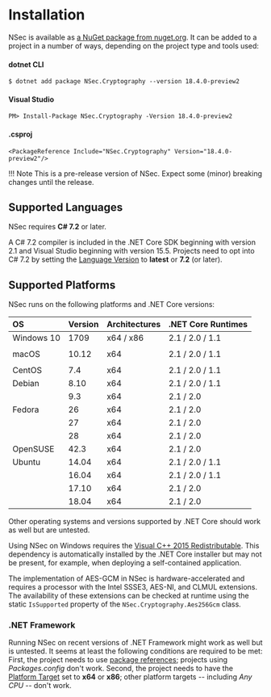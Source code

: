 # Installation

NSec is available as [a NuGet package from
nuget.org](https://www.nuget.org/packages/NSec.Cryptography/18.4.0-preview2). It
can be added to a project in a number of ways, depending on the project type and
tools used:


#### dotnet CLI

    $ dotnet add package NSec.Cryptography --version 18.4.0-preview2


#### Visual Studio

    PM> Install-Package NSec.Cryptography -Version 18.4.0-preview2

#### .csproj

    <PackageReference Include="NSec.Cryptography" Version="18.4.0-preview2"/>

!!! Note
    This is a pre-release version of NSec.
    Expect some (minor) breaking changes until the release.


## Supported Languages

NSec requires **C# 7.2** or later.

A C# 7.2 compiler is included in the .NET Core SDK beginning with version 2.1
and Visual Studio beginning with version 15.5.
Projects need to opt into C# 7.2 by setting the [Language
Version](https://docs.microsoft.com/en-us/visualstudio/ide/reference/advanced-build-settings-dialog-box-csharp)
to **latest** or **7.2** (or later).


## Supported Platforms

NSec runs on the following platforms and .NET Core versions:

| OS            | Version  | Architectures | .NET Core Runtimes    |
|:------------- |:-------- |:------------- |:--------------------- |
| Windows 10    | 1709     | x64 / x86     | 2.1  /  2.0  /  1.1   |
|               |          |               |                       |
| macOS         | 10.12    | x64           | 2.1  /  2.0  /  1.1   |
|               |          |               |                       |
| CentOS        | 7.4      | x64           | 2.1  /  2.0  /  1.1   |
| Debian        | 8.10     | x64           | 2.1  /  2.0  /  1.1   |
|               | 9.3      | x64           | 2.1  /  2.0           |
| Fedora        | 26       | x64           | 2.1  /  2.0           |
|               | 27       | x64           | 2.1  /  2.0           |
|               | 28       | x64           | 2.1  /  2.0           |
| OpenSUSE      | 42.3     | x64           | 2.1  /  2.0           |
| Ubuntu        | 14.04    | x64           | 2.1  /  2.0  /  1.1   |
|               | 16.04    | x64           | 2.1  /  2.0  /  1.1   |
|               | 17.10    | x64           | 2.1  /  2.0           |
|               | 18.04    | x64           | 2.1  /  2.0           |

Other operating systems and versions supported by .NET Core should work as
well but are untested.

Using NSec on Windows requires the [Visual C++ 2015
Redistributable](https://www.microsoft.com/en-us/download/details.aspx?id=53587).
This dependency is automatically installed by the .NET Core installer but may
not be present, for example, when deploying a self-contained application.

The implementation of AES-GCM in NSec is hardware-accelerated and requires a
processor with the Intel SSSE3, AES-NI, and CLMUL extensions. The availability
of these extensions can be checked at runtime using the static `IsSupported`
property of the `NSec.Cryptography.Aes256Gcm` class.


### .NET Framework

Running NSec on recent versions of .NET Framework might work as well but is
untested. It seems at least the following conditions are required to be met:
First, the project needs to use [*<PackageReference>* package
references](https://blog.nuget.org/20170316/NuGet-now-fully-integrated-into-MSBuild.html#what-about-other-project-types-that-are-not-net-core);
projects using *Packages.config* don't work. Second, the project needs to have
the [Platform
Target](https://docs.microsoft.com/en-us/visualstudio/ide/reference/build-page-project-designer-csharp)
set to **x64** or **x86**; other platform targets -- including *Any CPU* --
don't work.
